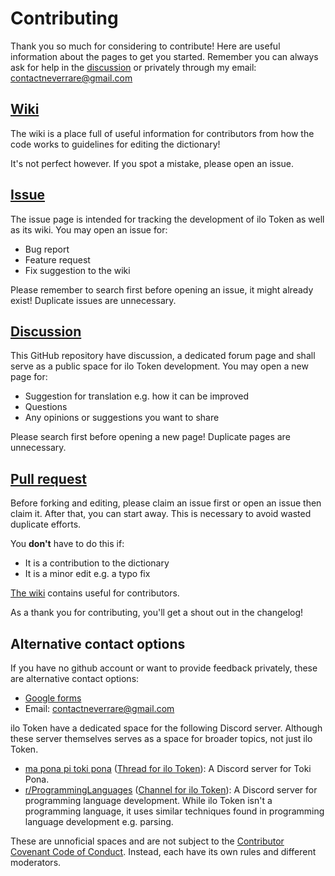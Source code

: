 # Contributing

Thank you so much for considering to contribute! Here are useful information about the pages to get you started. Remember you can always ask for help in the [discussion](#Discussion) or privately through my email: [contactneverrare@gmail.com](mailto:contactneverrare@gmail.com)

## [Wiki](https://github.com/ilo-token/ilo-token.github.io/wiki)

The wiki is a place full of useful information for contributors from how the code works to guidelines for editing the dictionary!

It's not perfect however. If you spot a mistake, please open an issue.

## [Issue](https://github.com/ilo-token/ilo-token.github.io/issues)

The issue page is intended for tracking the development of ilo Token as well as its wiki. You may open an issue for:

- Bug report
- Feature request
- Fix suggestion to the wiki

Please remember to search first before opening an issue, it might already exist! Duplicate issues are unnecessary.

## [Discussion](https://github.com/ilo-token/ilo-token.github.io/discussions)

This GitHub repository have discussion, a dedicated forum page and shall serve as a public space for ilo Token development. You may open a new page for:

- Suggestion for translation e.g. how it can be improved
- Questions
- Any opinions or suggestions you want to share

Please search first before opening a new page! Duplicate pages are unnecessary.

## [Pull request](https://github.com/ilo-token/ilo-token.github.io/pulls)

Before forking and editing, please claim an issue first or open an issue then claim it. After that, you can start away. This is necessary to avoid wasted duplicate efforts.

You **don't** have to do this if:

- It is a contribution to the dictionary
- It is a minor edit e.g. a typo fix

[The wiki](https://github.com/ilo-token/ilo-token.github.io/wiki) contains useful for contributors.

As a thank you for contributing, you'll get a shout out in the changelog!

## Alternative contact options

If you have no github account or want to provide feedback privately, these are alternative contact options:

- [Google forms](https://docs.google.com/forms/d/e/1FAIpQLSfdDEMbde9mieybZdbZr8haRzNzGsg0BVkuTIzuHaATCdcrlw/viewform?usp=sf_link)
- Email: [contactneverrare@gmail.com](mailto:contactneverrare@gmail.com)

ilo Token have a dedicated space for the following Discord server. Although these server themselves serves as a space for broader topics, not just ilo Token.

- [ma pona pi toki pona](https://discord.gg/Byqn5z9) ([Thread for ilo Token](https://discord.com/channels/301377942062366741/1053538532993548320)): A Discord server for Toki Pona.
- [r/ProgrammingLanguages](https://discord.gg/4Kjt3ZE) ([Channel for ilo Token](https://discord.com/channels/530598289813536771/1224854915214737522)): A Discord server for programming language development. While ilo Token isn't a programming language, it uses similar techniques found in programming language development e.g. parsing.

These are unnoficial spaces and are not subject to the [Contributor Covenant Code of Conduct](https://github.com/ilo-token/ilo-token.github.io/blob/master/CODE_OF_CONDUCT.md). Instead, each have its own rules and different moderators.
